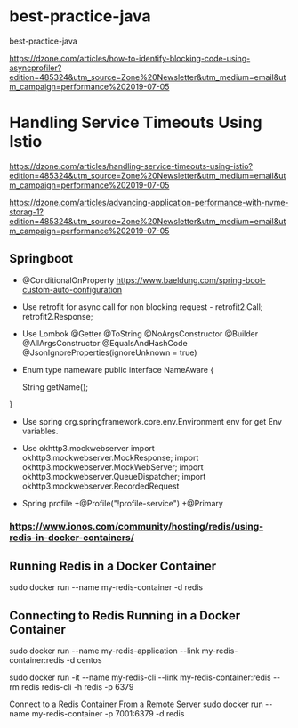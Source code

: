 # best-practice-java
best-practice-java

https://dzone.com/articles/how-to-identify-blocking-code-using-asyncprofiler?edition=485324&utm_source=Zone%20Newsletter&utm_medium=email&utm_campaign=performance%202019-07-05

# Handling Service Timeouts Using Istio
https://dzone.com/articles/handling-service-timeouts-using-istio?edition=485324&utm_source=Zone%20Newsletter&utm_medium=email&utm_campaign=performance%202019-07-05

https://dzone.com/articles/advancing-application-performance-with-nvme-storag-1?edition=485324&utm_source=Zone%20Newsletter&utm_medium=email&utm_campaign=performance%202019-07-05

## Springboot
- @ConditionalOnProperty
https://www.baeldung.com/spring-boot-custom-auto-configuration

- Use retrofit for async call for non blocking request - retrofit2.Call; retrofit2.Response;

- Use Lombok
@Getter
@ToString
@NoArgsConstructor
@Builder
@AllArgsConstructor
@EqualsAndHashCode
@JsonIgnoreProperties(ignoreUnknown = true)

- Enum type nameware 
public interface NameAware {

    String getName();

}


- Use spring org.springframework.core.env.Environment env for get Env variables.


- Use okhttp3.mockwebserver
import okhttp3.mockwebserver.MockResponse;
import okhttp3.mockwebserver.MockWebServer;
import okhttp3.mockwebserver.QueueDispatcher;
import okhttp3.mockwebserver.RecordedRequest



- Spring profile 
+@Profile("!profile-service")
+@Primary


### https://www.ionos.com/community/hosting/redis/using-redis-in-docker-containers/
## Running Redis in a Docker Container
sudo docker run --name my-redis-container -d redis 

## Connecting to Redis Running in a Docker Container
sudo docker run --name my-redis-application --link my-redis-container:redis -d centos

sudo docker run -it --name my-redis-cli --link my-redis-container:redis --rm redis redis-cli -h redis -p 6379

Connect to a Redis Container From a Remote Server
sudo docker run --name my-redis-container -p 7001:6379 -d redis

